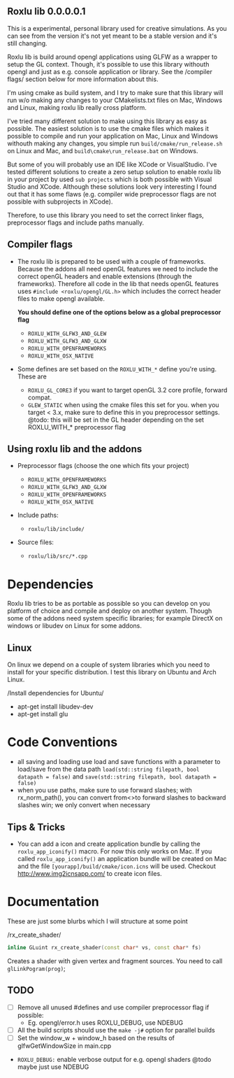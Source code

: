 Roxlu lib 0.0.0.0.1
-------------------
This is a experimental, personal library used for creative simulations. As 
you can see from the version it's not yet meant to be a stable version and it's
still changing.

Roxlu lib is build around opengl applications using GLFW as a wrapper to setup 
the GL context. Though, it's possible to use this library withouth opengl and
just as e.g. console application or library.  See the /compiler flags/ section
below for more information about this.

I'm using cmake as build system, and I try to make sure that this library
will run w/o making any changes to your CMakelists.txt files on Mac, Windows
and Linux, making roxlu lib really cross platform.

I've tried many different solution to make using this library as easy as possible. 
The easiest solution is to use the cmake files which makes it possible to compile
and run your application on Mac, Linux and Windows withouth making any changes, 
you simple run `build/cmake/run_release.sh` on Linux and Mac, and `build\cmake\run_release.bat`
on Windows.

But some of you will probably use an IDE like XCode or VisualStudio. I've tested
different solutions to create a zero setup solution to enable roxlu lib in your 
project by used `sub projects` which is both possible with Visual Studio and XCode.
Although these solutions look very interesting I found out that it has some 
flaws (e.g. compiler wide preprocessor flags are not possible with subprojects in 
XCode).

Therefore, to use this library you need to set the correct linker flags, preprocessor
flags and include paths manually.


Compiler flags
--------------

- The roxlu lib is prepared to be used with a couple of frameworks. Because the 
  addons all need openGL features we need to include the correct openGL headers and
  enable extensions (through the frameworks). Therefore all code in the lib that needs
  openGL features uses `#include <roxlu/opengl/GL.h>` which includes the correct header
  files to make opengl available. 

  **You should define one of the options below as a   global preprocessor flag**

  - `ROXLU_WITH_GLFW3_AND_GLEW`
  - `ROXLU_WITH_GLFW3_AND_GLXW`
  - `ROXLU_WITH_OPENFRAMEWORKS`
  - `ROXLU_WITH_OSX_NATIVE`


- Some defines are set based on the `ROXLU_WITH_*` define you're using. These are

  - `ROXLU_GL_CORE3`   if you want to target openGL 3.2 core profile, forward compat.
  - `GLEW_STATIC`      when using the cmake files this set for you. when you target < 3.x, make sure to 
                       define this in you preprocessor settings. @todo: this will be set in the GL header
                       depending on the set ROXLU_WITH_* preprocessor flag


Using roxlu lib and the addons
------------------------------
- Preprocessor flags (choose the one which fits your project)
  - `ROXLU_WITH_OPENFRAMEWORKS`
  - `ROXLU_WITH_GLFW3_AND_GLXW`
  - `ROXLU_WITH_OPENFRAMEWORKS`
  - `ROXLU_WITH_OSX_NATIVE`

- Include paths:
  - `roxlu/lib/include/`

- Source files:
  - `roxlu/lib/src/*.cpp`

Dependencies
============
Roxlu lib tries to be as portable as possible so you can develop on you platform of 
choice and compile and deploy on another system. Though some of the addons need system
specific libraries; for example DirectX on windows or libudev on Linux for some addons.

Linux
-----
On linux we depend on a couple of system libraries which you need to install for your 
specific distribution. I test this library on Ubuntu and Arch Linux.

/Install dependencies for Ubuntu/

   - apt-get install libudev-dev
   - apt-get install glu
        

Code Conventions
================
- all saving and loading use load and save functions with a parameter to  
  load/save from the data path `load(std::string filepath, bool datapath = false)` and `save(std::string filepath, bool datapath = false)`
- when you use paths, make sure to use forward slashes; with rx_norm_path(), you can convert from<>to forward
  slashes to backward slashes win; we only convert when necessary 

Tips & Tricks
-------------
- You can add a icon and create application bundle by calling the `roxlu_app_iconify()` macro. For 
  now this only works on Mac. If you called `roxlu_app_iconify()` an application bundle will be created
  on Mac and the file `[yourapp]/build/cmake/icon.icns` will be used. Checkout http://www.img2icnsapp.com/ 
  to create icon files.

# Documentation
These are just some blurbs which I will structure at some point

/rx_create_shader/
````c++
inline GLuint rx_create_shader(const char* vs, const char* fs) 
````
Creates a shader with given vertex and fragment sources. You need
to call `glLinkPogram(prog)`;

TODO
----
- [ ] Remove all unused #defines and use compiler preprocessor flag if possible:
  -  Eg. opengl/error.h uses ROXLU_DEBUG, use NDEBUG
- [ ] All the build scripts should use the `make -j#` option for parallel builds
- [ ] Set the window_w + window_h based on the results of glfwGetWindowSize in main.cpp
- `ROXLU_DEBUG:` enable verbose output for e.g. opengl shaders @todo maybe just use NDEBUG